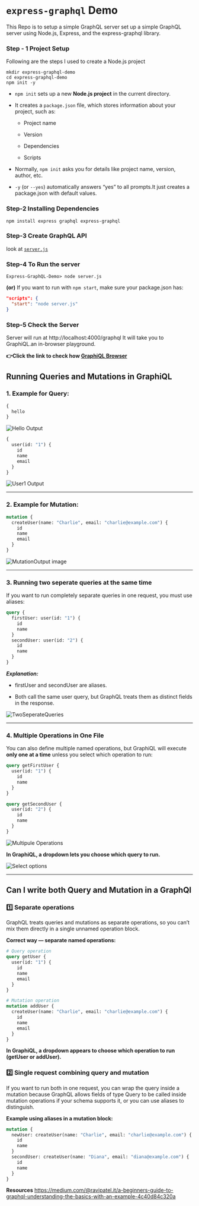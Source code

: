# `express-graphql` Demo

This Repo is to setup a simple GraphQL server set up a simple GraphQL server using Node.js, Express, and the express-graphql library.

### Step - 1 Project Setup

Following are the steps I used to create a Node.js project

```script
mkdir express-graphql-demo
cd express-graphql-demo
npm init -y
```

- `npm init` sets up a new **Node.js project** in the current directory.

- It creates a `package.json` file, which stores information about your project, such as:

  - Project name

  - Version

  - Dependencies

  - Scripts

- Normally, `npm init` asks you for details like project name, version, author, etc.
- `-y` (or `--yes`) automatically answers “yes” to all prompts.It just creates a package.json with default values.

### Step-2 Installing Dependencies

```script
npm install express graphql express-graphql
```

### Step-3 Create GraphQL API

look at [`server.js`](/server.js)

### Step-4 To Run the server

```script
Express-GraphQL-Demo> node server.js
```

**(or)** If you want to run with `npm start`, make sure your package.json has:

```json
"scripts": {
  "start": "node server.js"
}
```

### Step-5 Check the Server

Server will run at http://localhost:4000/graphql
It will take you to GraphiQL.an in-browser playground.

**👉Click the link to check how [GraphiQL Browser](/Images/GraphiQL.png)**

## Running Queries and Mutations in GraphiQL

### 1. Example for Query:

```graphql
{
  hello
}
```

![Hello Output](/Images/HelloOpt.png)

```graphql
{
  user(id: "1") {
    id
    name
    email
  }
}
```

![User1 Output](/Images/User1Output.png)

---

### 2. Example for Mutation:

```graphql
mutation {
  createUser(name: "Charlie", email: "charlie@example.com") {
    id
    name
    email
  }
}
```

![MutationOutput image](/Images/MutationOutput.png)

---

### 3. Running two seperate queries at the same time

If you want to run completely separate queries in one request, you must use aliases:

```graphql
query {
  firstUser: user(id: "1") {
    id
    name
  }
  secondUser: user(id: "2") {
    id
    name
  }
}
```

**_Explanation:_**

- firstUser and secondUser are aliases.

- Both call the same user query, but GraphQL treats them as distinct fields in the response.

![TwoSeperateQueries](/Images/TwoSeperateQueries.png)

---

### 4. Multiple Operations in One File

You can also define multiple named operations, but GraphiQL will execute **only one at a time** unless you select which operation to run:

```graphql
query getFirstUser {
  user(id: "1") {
    id
    name
  }
}

query getSecondUser {
  user(id: "2") {
    id
    name
  }
}
```

![Multipule Operations](/Images/MultipleOperations.png)

**In GraphiQL, a dropdown lets you choose which query to run.**

![Select options](/Images/selectOption.png)

---

## Can I write both Query and Mutation in a GraphQl

### 1️⃣ Separate operations

GraphQL treats queries and mutations as separate operations, so you can’t mix them directly in a single unnamed operation block.

**Correct way — separate named operations:**

```graphql
# Query operation
query getUser {
  user(id: "1") {
    id
    name
    email
  }
}

# Mutation operation
mutation addUser {
  createUser(name: "Charlie", email: "charlie@example.com") {
    id
    name
    email
  }
}
```

**In GraphiQL, a dropdown appears to choose which operation to run (getUser or addUser).**

### 2️⃣ Single request combining query and mutation

If you want to run both in one request, you can wrap the query inside a mutation because GraphQL allows fields of type Query to be called inside mutation operations if your schema supports it, or you can use aliases to distinguish.

**Example using aliases in a mutation block:**

```graphql
mutation {
  newUser: createUser(name: "Charlie", email: "charlie@example.com") {
    id
    name
  }
  secondUser: createUser(name: "Diana", email: "diana@example.com") {
    id
    name
  }
}
```

**Resources**
https://medium.com/@ravipatel.it/a-beginners-guide-to-graphql-understanding-the-basics-with-an-example-4c40d84c320a
